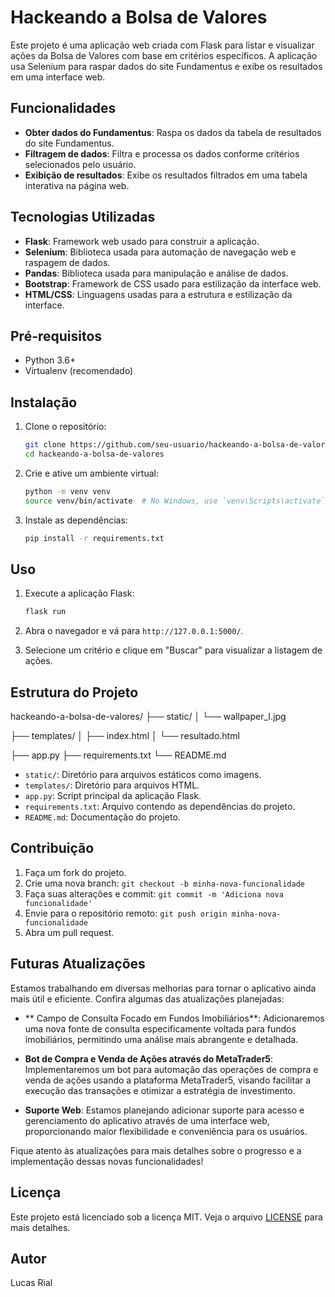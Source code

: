 # Hackeando a Bolsa de Valores

Este projeto é uma aplicação web criada com Flask para listar e visualizar ações da Bolsa de Valores com base em critérios específicos. A aplicação usa Selenium para raspar dados do site Fundamentus e exibe os resultados em uma interface web.

## Funcionalidades

- **Obter dados do Fundamentus**: Raspa os dados da tabela de resultados do site Fundamentus.
- **Filtragem de dados**: Filtra e processa os dados conforme critérios selecionados pelo usuário.
- **Exibição de resultados**: Exibe os resultados filtrados em uma tabela interativa na página web.

## Tecnologias Utilizadas

- **Flask**: Framework web usado para construir a aplicação.
- **Selenium**: Biblioteca usada para automação de navegação web e raspagem de dados.
- **Pandas**: Biblioteca usada para manipulação e análise de dados.
- **Bootstrap**: Framework de CSS usado para estilização da interface web.
- **HTML/CSS**: Linguagens usadas para a estrutura e estilização da interface.

## Pré-requisitos

- Python 3.6+
- Virtualenv (recomendado)

## Instalação

1. Clone o repositório:

    ```bash
    git clone https://github.com/seu-usuario/hackeando-a-bolsa-de-valores.git
    cd hackeando-a-bolsa-de-valores
    ```

2. Crie e ative um ambiente virtual:

    ```bash
    python -m venv venv
    source venv/bin/activate  # No Windows, use `venv\Scripts\activate`
    ```

3. Instale as dependências:

    ```bash
    pip install -r requirements.txt
    ```

## Uso

1. Execute a aplicação Flask:

    ```bash
    flask run
    ```

2. Abra o navegador e vá para `http://127.0.0.1:5000/`.

3. Selecione um critério e clique em "Buscar" para visualizar a listagem de ações.

## Estrutura do Projeto

hackeando-a-bolsa-de-valores/
├── static/
│ └── wallpaper_I.jpg

├── templates/
│ ├── index.html
│ └── resultado.html

├── app.py
├── requirements.txt
└── README.md


- `static/`: Diretório para arquivos estáticos como imagens.
- `templates/`: Diretório para arquivos HTML.
- `app.py`: Script principal da aplicação Flask.
- `requirements.txt`: Arquivo contendo as dependências do projeto.
- `README.md`: Documentação do projeto.

## Contribuição

1. Faça um fork do projeto.
2. Crie uma nova branch: `git checkout -b minha-nova-funcionalidade`
3. Faça suas alterações e commit: `git commit -m 'Adiciona nova funcionalidade'`
4. Envie para o repositório remoto: `git push origin minha-nova-funcionalidade`
5. Abra um pull request.

## Futuras Atualizações

Estamos trabalhando em diversas melhorias para tornar o aplicativo ainda mais útil e eficiente. Confira algumas das atualizações planejadas:

- ** Campo de Consulta Focado em Fundos Imobiliários**: Adicionaremos uma nova fonte de consulta especificamente voltada para fundos imobiliários, permitindo uma análise mais abrangente e detalhada.

- **Bot de Compra e Venda de Ações através do MetaTrader5**: Implementaremos um bot para automação das operações de compra e venda de ações usando a plataforma MetaTrader5, visando facilitar a execução das transações e otimizar a estratégia de investimento.

- **Suporte Web**: Estamos planejando adicionar suporte para acesso e gerenciamento do aplicativo através de uma interface web, proporcionando maior flexibilidade e conveniência para os usuários.

Fique atento às atualizações para mais detalhes sobre o progresso e a implementação dessas novas funcionalidades!


## Licença

Este projeto está licenciado sob a licença MIT. Veja o arquivo [LICENSE](LICENSE) para mais detalhes.


## Autor
Lucas Rial
